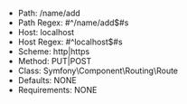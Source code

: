 - Path: /name/add
- Path Regex: #^/name/add$#s
- Host: localhost
- Host Regex: #^localhost$#s
- Scheme: http|https
- Method: PUT|POST
- Class: Symfony\Component\Routing\Route
- Defaults: NONE
- Requirements: NONE
